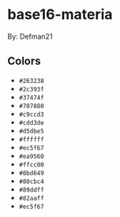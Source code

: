 # base16-materia

By: Defman21

## Colors

* `#263238`
* `#2c393f`
* `#37474f`
* `#707880`
* `#c9ccd3`
* `#cdd3de`
* `#d5dbe5`
* `#ffffff`
* `#ec5f67`
* `#ea9560`
* `#ffcc00`
* `#8bd649`
* `#80cbc4`
* `#89ddff`
* `#82aaff`
* `#ec5f67`
